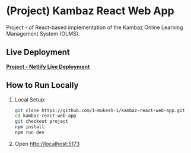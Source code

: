# (Project) Kambaz React Web App

Project - of React-based implementation of the Kambaz Online Learning Management System (OLMS).

## Live Deployment

**[Project - Netlify Live Deployment](https://project--cs5610-kambaz-react-web-app.netlify.app/)**


## How to Run Locally

1.  Local Setup:
    ```bash
    git clone https://github.com/1-mukesh-1/kambaz-react-web-app.git
    cd kambaz-react-web-app
    git checkout project
    npm install
    npm run dev
    ```
2.  Open [http://localhost:5173](http://localhost:5173)
